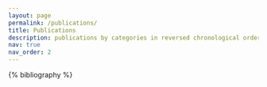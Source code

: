 ```yaml
---
layout: page
permalink: /publications/
title: Publications
description: publications by categories in reversed chronological order. *means equal contribution.
nav: true
nav_order: 2
---
```


<!-- _pages/publications.md -->

<!-- Bibsearch Feature -->

<!-- {% include bib_search.liquid %} -->

<div class="publications">

{% bibliography %}

</div>
